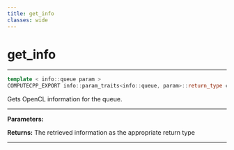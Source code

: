```yaml
---
title: get_info
classes: wide
---
```

# get_info

---

```cpp
template < info::queue param >
COMPUTECPP_EXPORT info::param_traits<info::queue, param>::return_type cl::sycl::queue::get_info() const
```


Gets OpenCL information for the queue. 


---
**Parameters:**

**Returns:** The retrieved information as the appropriate return type 

---
